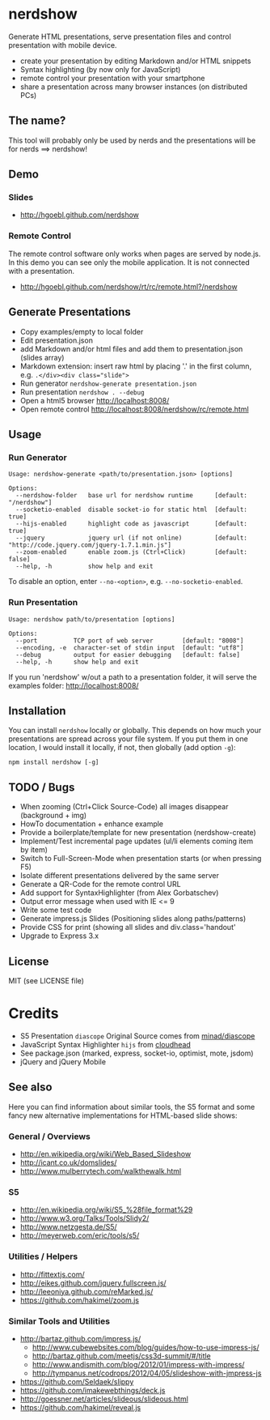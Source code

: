 # nerdshow

Generate HTML presentations, serve presentation files and control presentation with mobile device.

 * create your presentation by editing Markdown and/or HTML snippets
 * Syntax highlighting (by now only for JavaScript)
 * remote control your presentation with your smartphone
 * share a presentation across many browser instances (on distributed PCs)

## The name?

This tool will probably only be used by nerds and the presentations will be for nerds ==> nerdshow!

## Demo

### Slides

 * <http://hgoebl.github.com/nerdshow>

### Remote Control

The remote control software only works when pages are served by node.js. In this demo you can see only the
mobile application. It is not connected with a presentation.

 * <http://hgoebl.github.com/nerdshow/rt/rc/remote.html?/nerdshow>

## Generate Presentations

 * Copy examples/empty to local folder
 * Edit presentation.json
 * add Markdown and/or html files and add them to presentation.json (slides array)
 * Markdown extension: insert raw html by placing '.' in the first column, e.g. `.</div><div class="slide">`
 * Run generator `nerdshow-generate presentation.json`
 * Run presentation `nerdshow . --debug`
 * Open a html5 browser <http://localhost:8008/>
 * Open remote control <http://localhost:8008/nerdshow/rc/remote.html>

## Usage

### Run Generator

```
Usage: nerdshow-generate <path/to/presentation.json> [options]

Options:
  --nerdshow-folder   base url for nerdshow runtime      [default: "/nerdshow"]
  --socketio-enabled  disable socket-io for static html  [default: true]
  --hijs-enabled      highlight code as javascript       [default: true]
  --jquery            jquery url (if not online)         [default: "http://code.jquery.com/jquery-1.7.1.min.js"]
  --zoom-enabled      enable zoom.js (Ctrl+Click)        [default: false]
  --help, -h          show help and exit
```

To disable an option, enter `--no-<option>`, e.g. `--no-socketio-enabled`.

### Run Presentation

```
Usage: nerdshow path/to/presentation [options]

Options:
  --port          TCP port of web server        [default: "8008"]
  --encoding, -e  character-set of stdin input  [default: "utf8"]
  --debug         output for easier debugging   [default: false]
  --help, -h      show help and exit
```

If you run 'nerdshow' w/out a path to a presentation folder, it will serve the examples folder: <http://localhost:8008/>

## Installation

You can install `nerdshow` locally or globally. This depends on how much your presentations are spread across your
file system. If you put them in one location, I would install it locally, if not, then globally (add option `-g`):

    npm install nerdshow [-g]

## TODO / Bugs

  * When zooming (Ctrl+Click Source-Code) all images disappear (background + img)
  * HowTo documentation + enhance example
  * Provide a boilerplate/template for new presentation (nerdshow-create)
  * Implement/Test incremental page updates (ul/li elements coming item by item)
  * Switch to Full-Screen-Mode when presentation starts (or when pressing F5)
  * Isolate different presentations delivered by the same server
  * Generate a QR-Code for the remote control URL
  * Add support for SyntaxHighlighter (from Alex Gorbatschev)
  * Output error message when used with IE <= 9
  * Write some test code
  * Generate impress.js Slides (Positioning slides along paths/patterns)
  * Provide CSS for print (showing all slides and div.class='handout'
  * Upgrade to Express 3.x

## License

MIT (see LICENSE file)

# Credits

  * S5 Presentation `diascope` Original Source comes from [minad/diascope](https://github.com/minad/diascope)
  * JavaScript Syntax Highlighter `hijs` from [cloudhead](http://cloudhead.io/)
  * See package.json (marked, express, socket-io, optimist, mote, jsdom)
  * jQuery and jQuery Mobile

## See also

Here you can find information about similar tools, the S5 format and some fancy new alternative implementations for
HTML-based slide shows:

### General / Overviews ###

  * <http://en.wikipedia.org/wiki/Web_Based_Slideshow>
  * <http://icant.co.uk/domslides/>
  * <http://www.mulberrytech.com/walkthewalk.html>

### S5 ###

  * <http://en.wikipedia.org/wiki/S5_%28file_format%29>
  * <http://www.w3.org/Talks/Tools/Slidy2/>
  * <http://www.netzgesta.de/S5/>
  * <http://meyerweb.com/eric/tools/s5/>

### Utilities / Helpers ###

  * <http://fittextjs.com/>
  * <http://eikes.github.com/jquery.fullscreen.js/>
  * <http://leeoniya.github.com/reMarked.js/>
  * <https://github.com/hakimel/zoom.js>

### Similar Tools and Utilities ###

  * <http://bartaz.github.com/impress.js/>
    * <http://www.cubewebsites.com/blog/guides/how-to-use-impress-js/>
    * <http://bartaz.github.com/meetjs/css3d-summit/#/title>
    * <http://www.andismith.com/blog/2012/01/impress-with-impress/>
    * <http://tympanus.net/codrops/2012/04/05/slideshow-with-jmpress-js>
  * <https://github.com/Seldaek/slippy>
  * <https://github.com/imakewebthings/deck.js>
  * <http://goessner.net/articles/slideous/slideous.html>
  * <https://github.com/hakimel/reveal.js>
